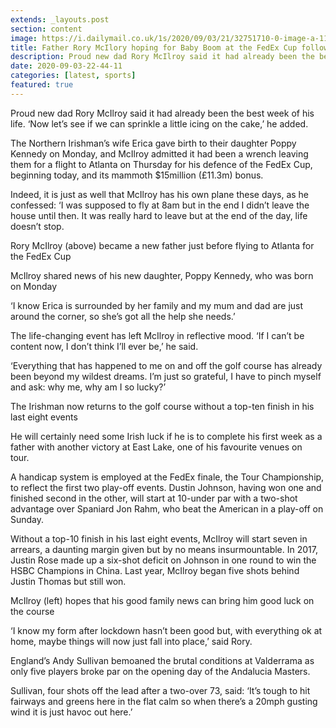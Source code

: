 ```yaml
---
extends: _layouts.post
section: content
image: https://i.dailymail.co.uk/1s/2020/09/03/21/32751710-0-image-a-11_1599165104396.jpg 
title: Father Rory McIlory hoping for Baby Boom at the FedEx Cup following birth of daughter Poppy Kennedy 
description: Proud new dad Rory McIlroy said it had already been the best week of his life. Now lets see if we can sprinkle a little icing on the cake, he added. McIlory became a father for the first time this week. 
date: 2020-09-03-22-44-11 
categories: [latest, sports] 
featured: true 
--- 
```

Proud new dad Rory McIlroy said it had already been the best week of his life. ‘Now let’s see if we can sprinkle a little icing on the cake,’ he added.

The Northern Irishman’s wife Erica gave birth to their daughter Poppy Kennedy on Monday, and McIlroy admitted it had been a wrench leaving them for a flight to Atlanta on Thursday for his defence of the FedEx Cup, beginning today, and its mammoth $15million (£11.3m) bonus.

Indeed, it is just as well that McIlroy has his own plane these days, as he confessed: ‘I was supposed to fly at 8am but in the end I didn’t leave the house until then. It was really hard to leave but at the end of the day, life doesn’t stop. 

Rory McIlroy (above) became a new father just before flying to Atlanta for the FedEx Cup

McIlroy shared news of his new daughter, Poppy Kennedy, who was born on Monday

‘I know Erica is surrounded by her family and my mum and dad are just around the corner, so she’s got all the help she needs.’

The life-changing event has left McIlroy in reflective mood. ‘If I can’t be content now, I don’t think I’ll ever be,’ he said. 

‘Everything that has happened to me on and off the golf course has already been beyond my wildest dreams. I’m just so grateful, I have to pinch myself and ask: why me, why am I so lucky?’

The Irishman now returns to the golf course without a top-ten finish in his last eight events

He will certainly need some Irish luck if he is to complete his first week as a father with another victory at East Lake, one of his favourite venues on tour. 

A handicap system is employed at the FedEx finale, the Tour Championship, to reflect the first two play-off events. Dustin Johnson, having won one and finished second in the other, will start at 10-under par with a two-shot advantage over Spaniard Jon Rahm, who beat the American in a play-off on Sunday.

Without a top-10 finish in his last eight events, McIlroy will start seven in arrears, a daunting margin given but by no means insurmountable. In 2017, Justin Rose made up a six-shot deficit on Johnson in one round to win the HSBC Champions in China. Last year, McIlroy began five shots behind Justin Thomas but still won.

McIlroy (left) hopes that his good family news can bring him good luck on the course

‘I know my form after lockdown hasn’t been good but, with everything ok at home, maybe things will now just fall into place,’ said Rory.

England’s Andy Sullivan bemoaned the brutal conditions at Valderrama as only five players broke par on the opening day of the Andalucia Masters. 

Sullivan, four shots off the lead after a two-over 73, said: ‘It’s tough to hit fairways and greens here in the flat calm so when there’s a 20mph gusting wind it is just havoc out here.’

